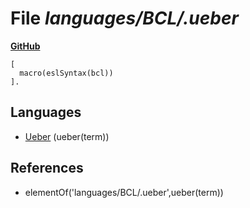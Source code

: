 # File _languages/BCL/.ueber_
**[GitHub](https://github.com/softlang/yas/blob/master/languages/BCL/.ueber)**
```
[
  macro(eslSyntax(bcl))
].
```

## Languages
* [Ueber](../languages/Ueber.md) (ueber(term))

## References
* elementOf('languages/BCL/.ueber',ueber(term))
